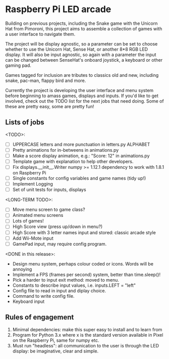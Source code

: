 # Raspberry Pi LED arcade

Building on previous projects, including the Snake game with the Unicorn Hat from Pimoroni, this project aims to assemble a collection of games with a user interface to navigate them.

The project will be display agnostic, so a parameter can be set to choose
whether to use the Unicorn Hat, Sense Hat, or another 8*8 RGB LED display. It will also be input agnostic, so again with a parameter the input can be changed between SenseHat's onboard joystick, a keyboard or other gaming pad.

Games tagged for inclusion are tributes to classics old and new, including snake, pac-man, flappy bird and more.

Currently the project is developing the user interface and menu system before beginning to amass games, displays and inputs. If you'd like to get involved, check out the TODO list for the next jobs that need doing. Some of these are pretty easy, some are pretty fun!

## Lists of jobs
\<TODO\>:
- [ ] UPPERCASE letters and more punctuation in letters.py ALPHABET
- [ ] Pretty animations for in-betweens in animations.py
- [ ] Make a score display animation, e.g.: "Score: 12" in animations.py
- [ ] Template game with explanation to help other developers.
- [ ] Fix displays.\_\_init\_\_.Writer numpy >= 1.12.1 dependency to work with 1.8.1 on Raspberry Pi
- [ ] Single constants for config variables and game names (tidy up!)
- [ ] Implement Logging
- [ ] Set of unit tests for inputs, displays

\<LONG-TERM TODO\>:
- [ ] Move menu screen to game class?
- [ ] Animated menu screens
- [ ] Lots of games!
- [ ] High Score view (press up/down in menu?)
- [ ] High Score with 3 letter names input and stored: classic arcade style
- [ ] Add Wii-Mote input
- [ ] GamePad input, may require config program.

\<DONE in this release\>:
- Design menu system, perhaps colour coded or icons. Words will be  annoying
- Implement a FPS (frames per second) system, better than time.sleep()!
- Pick a harder to input exit method: moved to menu.
- Constants to describe input values, i.e. inputs.LEFT = "left"
- Config file to read in input and diplay choice.
- Command to write config file.
- Keyboard input

## Rules of engagement
1. Minimal dependencies: make this super easy to install and to learn from
2. Program for Python 3.x where x is the standard version available in Pixel on the Raspberry Pi, same for numpy etc.
3. Must run "headless": all communication to the user is through the LED display: be imaginative, clear and simple.
